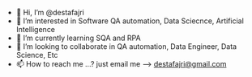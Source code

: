 - 👋 Hi, I’m @destafajri
- 👀 I’m interested in Software QA automation, Data Sciecnce, Artificial Intelligence
- 🌱 I’m currently learning SQA and RPA
- 💞️ I’m looking to collaborate in QA automation, Data Engineer, Data Science, Etc
- 📫 How to reach me ...? just email me --> destafajri@gmail.com

<!---
destafajri/destafajri is a ✨ special ✨ repository because its `README.md` (this file) appears on your GitHub profile.
You can click the Preview link to take a look at your changes.
--->
